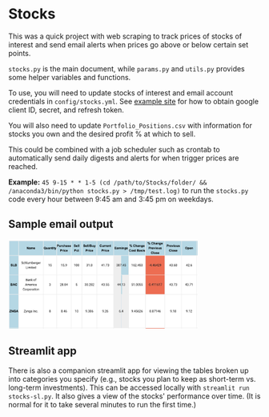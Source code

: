 # Stocks
This was a quick project with web scraping to track prices of stocks of interest and send email alerts when prices go above or below certain set points.

`stocks.py` is the main document, while `params.py` and `utils.py` provides some helper variables and functions.

To use, you will need to update stocks of interest and email account credentials in `config/stocks.yml`. See [example site](https://blog.macuyiko.com/post/2016/how-to-send-html-mails-with-oauth2-and-gmail-in-python.html) for how to obtain google client ID, secret, and refresh token.

You will also need to update `Portfolio_Positions.csv` with information for stocks you own and the desired profit % at which to sell.

This could be combined with a job scheduler such as crontab to automatically send daily digests and alerts for when trigger prices are reached.

**Example:** `45 9-15 * * 1-5 (cd /path/to/Stocks/folder/ && /anaconda3/bin/python stocks.py > /tmp/test.log)` to run the `stocks.py` code every hour between 9:45 am and 3:45 pm on weekdays.


## Sample email output
<img src="https://raw.githubusercontent.com/AMWen/Stocks/main/images/example.png" width="75%">


## Streamlit app

There is also a companion streamlit app for viewing the tables broken up into categories you specify (e.g., stocks you plan to keep as short-term vs. long-term investments). This can be accessed locally with `streamlit run stocks-sl.py`. It also gives a view of the stocks' performance over time. (It is normal for it to take several minutes to run the first time.)

